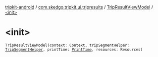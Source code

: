 [tripkit-android](../../index.md) / [com.skedgo.tripkit.ui.tripresults](../index.md) / [TripResultViewModel](index.md) / [&lt;init&gt;](./-init-.md)

# &lt;init&gt;

`TripResultViewModel(context: Context, tripSegmentHelper: `[`TripSegmentHelper`](../-trip-segment-helper/index.md)`, printTime: `[`PrintTime`](../../com.skedgo.tripkit.datetime/-print-time/index.md)`, resources: Resources)`